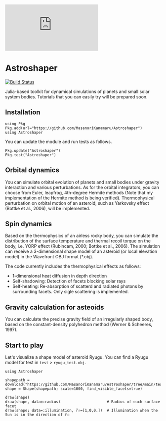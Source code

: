 ![test](https://github.com/MasanoriKanamaru/Astroshaper/files/7834710/logo_astroshaper.pdf)

# Astroshaper

[![Build Status](https://travis-ci.com/MasanoriKanamaru/Astroshaper.svg?branch=main)](https://travis-ci.com/MasanoriKanamaru/Astroshaper)

Julia-based toolkit for dynamical simulations of planets and small solar system bodies. Tutorials that you can easily try will be prepared soon.

## Installation

    using Pkg
    Pkg.add(url="https://github.com/MasanoriKanamaru/Astroshaper")
    using Astroshaper

You can update the module and run tests as follows.

    Pkg.update("Astroshaper")
    Pkg.test("Astroshaper")

## Orbital dynamics
You can simulate orbital evolution of planets and small bodies under gravity interaction and various perturbations.
As for the orbital integrators, you can choose from Euler, leapfrog,  4th-degree Hermite methods (Note that my implementation of the Hermite method is being verified). Thermophysical perturbation on orbital motion of an asteroid, such as Yarkovsky effect (Bottke et al., 2006), will be implemented.


## Spin dynamics
Based on the thermophysics of an airless rocky body, you can simulate the distribution of the surface temperature and thermal recoil torque on the body, i.e. YORP effect (Rubincam, 2000; Bottke et al., 2006). The simulation can receive a 3-dimensional shape model of an asteroid (or local elevation model) in the Wavefront OBJ format (*.obj).

The code currently includes the thermophysical effects as follows:
- 1-dimensional heat diffusion in depth direction
- Self-shadowing: Detection of facets blocking solar rays
- Self-heating: Re-absorption of scatterd and radiated photons by surrounding facets. Only sigle scattering is implemented.

## Gravity calculation for asteoids
You can calculate the precise gravity field of an irregularly shaped body, based on the constant-density polyhedron method (Werner & Scheeres, 1997).

## Start to play
Let's visualize a shape model of asteroid Ryugu.
You can find a Ryugu model for test in `test` > `ryugu_test.obj`.

    using Astroshaper

    shapepath = download("https://github.com/MasanoriKanamaru/Astroshaper/tree/main/test/ryugu_test.obj")
    shape = Shape(shapepath; scale=1000, find_visible_facets=true)

    draw(shape)
    draw(shape, data=:radius)                     # Radius of each surface facet
    draw(shape; data=:illumination, r̂☉=[1,0,0.])  # Illumination when the Sun is in the direction of r̂☉


